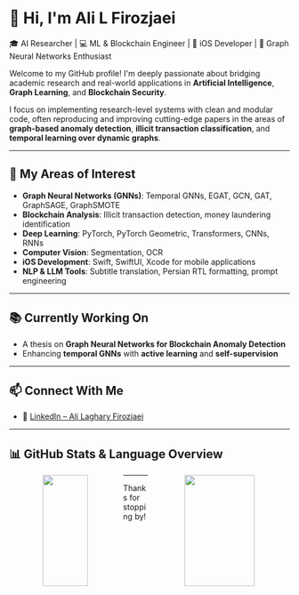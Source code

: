 # 👋 Hi, I'm Ali L Firozjaei

🎓 AI Researcher | 💻 ML & Blockchain Engineer | 📱 iOS Developer | 🧠 Graph Neural Networks Enthusiast

Welcome to my GitHub profile! I'm deeply passionate about bridging academic research and real-world applications in **Artificial Intelligence**, **Graph Learning**, and **Blockchain Security**.

I focus on implementing research-level systems with clean and modular code, often reproducing and improving cutting-edge papers in the areas of **graph-based anomaly detection**, **illicit transaction classification**, and **temporal learning over dynamic graphs**.

---

## 🧠 My Areas of Interest

- **Graph Neural Networks (GNNs)**: Temporal GNNs, EGAT, GCN, GAT, GraphSAGE, GraphSMOTE  
- **Blockchain Analysis**: Illicit transaction detection, money laundering identification  
- **Deep Learning**: PyTorch, PyTorch Geometric, Transformers, CNNs, RNNs  
- **Computer Vision**: Segmentation, OCR 
- **iOS Development**: Swift, SwiftUI, Xcode for mobile applications  
- **NLP & LLM Tools**: Subtitle translation, Persian RTL formatting, prompt engineering  

---

## 📚 Currently Working On

- A thesis on **Graph Neural Networks for Blockchain Anomaly Detection**  
- Enhancing **temporal GNNs** with **active learning** and **self-supervision**  

---

## 📫 Connect With Me

- 🔗 [LinkedIn – Ali Laghary Firozjaei](https://www.linkedin.com/in/ali-laghary-firozjaei/)

---

## 📊 GitHub Stats & Language Overview

<div align="center">
  <img width="40%" align="left" height="200" src="https://github-readme-stats.vercel.app/api/top-langs/?username=alifirozjaei&size_weight=0.0005&count_weight=0.3&layout=compact&theme=vision-friendly-dark">
  <img width="50%" align="right" height="200" src="https://github-readme-streak-stats.herokuapp.com/?user=alifirozjaei&count_private=true&theme=vision-friendly-dark">
</div>


---



Thanks for stopping by!
